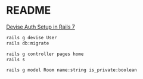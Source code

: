 # README

[Devise Auth Setup in Rails 7](https://betterprogramming.pub/devise-auth-setup-in-rails-7-44240aaed4be)

```sh
rails g devise User
rails db:migrate

rails g controller pages home
rails s

rails g model Room name:string is_private:boolean 
```
